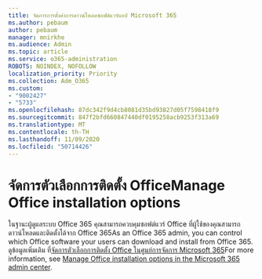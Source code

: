 ```yaml
---
title: จัดการการตั้งค่าการดาวน์โหลดซอฟต์แวร์แอป Microsoft 365
ms.author: pebaum
author: pebaum
manager: mnirkhe
ms.audience: Admin
ms.topic: article
ms.service: o365-administration
ROBOTS: NOINDEX, NOFOLLOW
localization_priority: Priority
ms.collection: Adm_O365
ms.custom:
- "9002427"
- "5733"
ms.openlocfilehash: 87dc342f9d4cb8081d35bd93827d05f7598418f9
ms.sourcegitcommit: 847f2bfd660847440df0195258acb9253f313a69
ms.translationtype: MT
ms.contentlocale: th-TH
ms.lasthandoff: 11/09/2020
ms.locfileid: "50714426"
---
```

# <a name="manage-office-installation-options"></a><span data-ttu-id="6b314-102">จัดการตัวเลือกการติดตั้ง Office</span><span class="sxs-lookup"><span data-stu-id="6b314-102">Manage Office installation options</span></span>

<span data-ttu-id="6b314-103">ในฐานะผู้ดูแลระบบ Office 365 คุณสามารถควบคุมซอฟต์แวร์ Office ที่ผู้ใช้ของคุณสามารถดาวน์โหลดและติดตั้งได้จาก Office 365</span><span class="sxs-lookup"><span data-stu-id="6b314-103">As an Office 365 admin, you can control which Office software your users can download and install from Office 365.</span></span> <span data-ttu-id="6b314-104">ดูข้อมูลเพิ่มเติม ที่[จัดการตัวเลือกการติดตั้ง Office ในศูนย์การจัดการ Microsoft 365](https://docs.microsoft.com/deployoffice/manage-software-download-settings-office-365)</span><span class="sxs-lookup"><span data-stu-id="6b314-104">For more information, see [Manage Office installation options in the Microsoft 365 admin center](https://docs.microsoft.com/deployoffice/manage-software-download-settings-office-365).</span></span>
